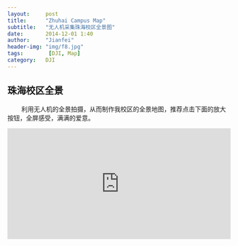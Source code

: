 ```yaml
---
layout:     post
title:      "Zhuhai Campus Map"
subtitle:   "无人机采集珠海校区全景图"
date:       2014-12-01 1:40
author:     "Jianfei"
header-img: "img/f8.jpg"
tags:        [DJI, Map]
category:   DJI
---
```


<h2 class="section-heading">珠海校区全景</h2>
<p>&nbsp;&nbsp;&nbsp;&nbsp;&nbsp;&nbsp;&nbsp;&nbsp;利用无人机的全景拍摄，从而制作我校区的全景地图，推荐点击下面的放大按钮，全屏感受，满满的爱意。</p>

<iframe frameborder="0" marginheight="0" marginwidth="0" border="0" scrolling="no" height="250px" width="100%" src="http://120.24.71.152/wp-content/themes/twentytwelve/SYSU_ZhuhaiCampus.html"></iframe>